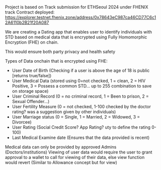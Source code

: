 Project is based on Track submission for ETHSeoul 2024 under FHENIX track
Contract deployed: https://explorer.testnet.fhenix.zone/address/0x78643eC987ca46CD77C6c12A6110b2B21f20A087

We are creating a Dating app that enables user to identify individuals with STD based on medical data that is encrypted using Fully Homomorphic Encryption (FHE) on chain.

This would ensure both party privacy and health safety

Types of Data onchain that is encrypted using FHE:
- User Date of Birth (Checking if a user is above the age of 18 is public [returns true/false])
- User Medical Data (stored using 0=not checked, 1 = clean, 2 = HIV Positive, 3 = Possess a common STD... up to 255 combination to save on storage space)
- User Criminal Record (0 = no criminal record, 1 = Been to prison, 2 = Sexual Offender...)
- User Fertility Measure (0 = not checked, 1-100 checked by the doctor rating? was a suggestion given by other individuals)
- User Marriage status (0 = Single, 1 = Married, 2 = Widowed, 3 = Divorcee)
- User Rating (Social Credit Score? App Rating? uty to define the rating 0-100)
- Last Medical Examine date (Ensures that the data provided is recent)

Medical data can only be provided by approved Admins (Doctors/institutions)
Viewing of user data would require the user to grant approval to a wallet to call for viewing of their data, else view function would revert (Similar to Allowance concept but for view)
